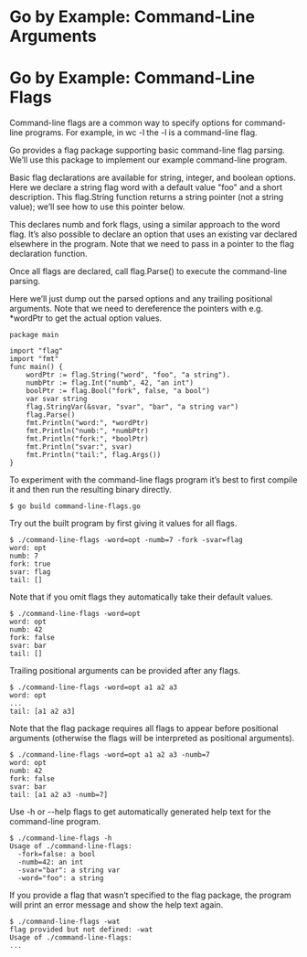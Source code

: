 # Go by Example: Command-Line Arguments



# Go by Example: Command-Line Flags

Command-line flags are a common way to specify options for command-line programs. For example, in wc -l the -l is a command-line flag.

Go provides a flag package supporting basic command-line flag parsing. We’ll use this package to implement our example command-line program.

Basic flag declarations are available for string, integer, and boolean options. Here we declare a string flag word with a default value "foo" and a short description. This flag.String function returns a string pointer (not a string value); we’ll see how to use this pointer below.

This declares numb and fork flags, using a similar approach to the word flag.
It’s also possible to declare an option that uses an existing var declared elsewhere in the program. Note that we need to pass in a pointer to the flag declaration function.

Once all flags are declared, call flag.Parse() to execute the command-line parsing.

Here we’ll just dump out the parsed options and any trailing positional arguments. Note that we need to dereference the pointers with e.g. *wordPtr to get the actual option values.


```
package main

import "flag"
import "fmt"
func main() {
    wordPtr := flag.String("word", "foo", "a string").
    numbPtr := flag.Int("numb", 42, "an int")
    boolPtr := flag.Bool("fork", false, "a bool")
    var svar string
    flag.StringVar(&svar, "svar", "bar", "a string var")
    flag.Parse()
    fmt.Println("word:", *wordPtr)
    fmt.Println("numb:", *numbPtr)
    fmt.Println("fork:", *boolPtr)
    fmt.Println("svar:", svar)
    fmt.Println("tail:", flag.Args())
}
```

To experiment with the command-line flags program it’s best to first compile it and then run the resulting binary directly.

```
$ go build command-line-flags.go

```


Try out the built program by first giving it values for all flags.

```
$ ./command-line-flags -word=opt -numb=7 -fork -svar=flag
word: opt
numb: 7
fork: true
svar: flag
tail: []
```

Note that if you omit flags they automatically take their default values.
```
$ ./command-line-flags -word=opt
word: opt
numb: 42
fork: false
svar: bar
tail: []
```

Trailing positional arguments can be provided after any flags.
```
$ ./command-line-flags -word=opt a1 a2 a3
word: opt
...
tail: [a1 a2 a3]
```


Note that the flag package requires all flags to appear before positional arguments (otherwise the flags will be interpreted as positional arguments).
```
$ ./command-line-flags -word=opt a1 a2 a3 -numb=7
word: opt
numb: 42
fork: false
svar: bar
tail: [a1 a2 a3 -numb=7]
```

Use -h or --help flags to get automatically generated help text for the command-line program.

```
$ ./command-line-flags -h
Usage of ./command-line-flags:
  -fork=false: a bool
  -numb=42: an int
  -svar="bar": a string var
  -word="foo": a string
```

If you provide a flag that wasn’t specified to the flag package, the program will print an error message and show the help text again.
```
$ ./command-line-flags -wat
flag provided but not defined: -wat
Usage of ./command-line-flags:
...
```







